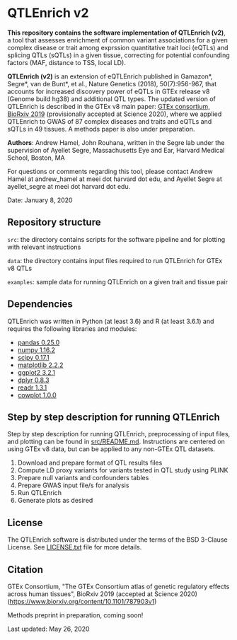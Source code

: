 # QTLEnrich v2

**This repository contains the software implementation of QTLEnrich (v2)**, a tool that assesses enrichment of common variant associations for a given complex disease or trait among exprssion quantitative trait loci (eQTLs) and splicing QTLs (sQTLs) in a given tissue, correcting for potential confounding factors (MAF, distance to TSS, local LD).

**QTLEnrich (v2)** is an extension of eQTLEnrich published in Gamazon*, Segre*, van de Bunt*, et al., Nature Genetics (2018), 50(7):956-967, that accounts for increased discovery power of eQTLs in GTEx release v8 (Genome build hg38) and additional QTL types. The updated version of QTLEnrich is described in the GTEx v8 main paper: [GTEx consortium, BioRxiv 2019](https://www.biorxiv.org/content/10.1101/787903v1) (provisionally accepted at Science 2020), where we applied QTLEnrich to GWAS of 87 complex diseases and traits and eQTLs and sQTLs in 49 tissues. A methods paper is also under preparation.

**Authors**: Andrew Hamel, John Rouhana, written in the Segre lab under the supervision of Ayellet Segre, Massachusetts Eye and Ear, Harvard Medical School, Boston, MA

For questions or comments regarding this tool, please contact Andrew Hamel at andrew\_hamel at meei dot harvard dot edu, and Ayellet Segre at ayellet\_segre at meei dot harvard dot edu.

Date: January 8, 2020

## Repository structure

``src``: the directory contains scripts for the software pipeline and for plotting with relevant instructions

``data``: the directory contains input files required to run QTLEnrich for GTEx v8 QTLs

``examples``: sample data for running QTLEnrich on a given trait and tissue pair

## Dependencies

QTLEnrich was written in Python (at least 3.6) and R (at least 3.6.1) and requires the following libraries and modules:

  * [pandas 0.25.0](https://pandas.pydata.org/)
  * [numpy 1.16.2](https://www.scipy.org/install.html)
  * [scipy 0.17.1](https://www.scipy.org/install.html)
  * [matplotlib 2.2.2](https://matplotlib.org)
  * [ggplot2 3.2.1](https://ggplot2.tidyverse.org)
  * [dplyr 0.8.3](https://dplyr.tidyverse.org)
  * [readr 1.3.1](https://readr.tidyverse.org)
  * [cowplot 1.0.0](https://wilkelab.org/cowplot/index.html)

## Step by step description for running QTLEnrich

Step by step description for running QTLEnrich, preprocessing of input files, and plotting can be found in [src/README.md](https://github.com/segrelabgenomics/QTLEnrich/src/README.md). Instructions are centered on using GTEx v8 data, but can be applied to any non-GTEx QTL datasets.

1. Download and prepare format of QTL results files
2. Compute LD proxy variants for variants tested in QTL study using PLINK
3. Prepare null variants and confounders tables
4. Prepare GWAS input file/s for analysis
5. Run QTLEnrich
6. Generate plots as desired

## License

The QTLEnrich software is distributed under the terms of the BSD 3-Clause License. See [LICENSE.txt](https://github.com/segrelabgenomics/QTLEnrich/LICENSE.txt) file for more details.

## Citation

GTEx Consortium, "The GTEx Consortium atlas of genetic regulatory effects across human tissues", BioRxiv 2019 (accepted at Science 2020) (https://www.biorxiv.org/content/10.1101/787903v1)

Methods preprint in preparation, coming soon!

Last updated: May 26, 2020


